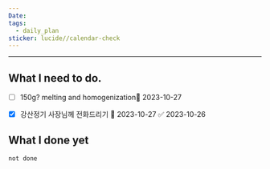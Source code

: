 ```yaml
---
Date: 
tags:
  - daily_plan
sticker: lucide//calendar-check
---
```

---
## What I need to do.

- [ ] 150g? melting and homogenization📅 2023-10-27 
- [x] 강산정기 사장님께 전화드리기 📅 2023-10-27 ✅ 2023-10-26



## What I done yet
```tasks
not done
```
